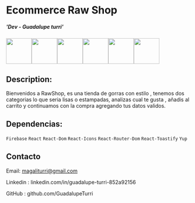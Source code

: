 # Ecommerce Raw Shop

##### 'Dev - Guadalupe turri'

<div style= "display: flex">
    <img src="https://cdn.freebiesupply.com/logos/large/2x/react-1-logo-png-transparent.png" width=70>
    <img src="https://uxwing.com/wp-content/themes/uxwing/download/brands-and-social-media/visual-studio-code-icon.png" width=70 >
    <img src="https://firebase.google.com/static/images/brand-guidelines/logo-logomark.png" width=70 >
    <img src="https://cdn.freebiesupply.com/logos/large/2x/css3-logo-png-transparent.png" width=70 > 
    <img src="https://upload.wikimedia.org/wikipedia/commons/thumb/6/61/HTML5_logo_and_wordmark.svg/1024px-HTML5_logo_and_wordmark.svg.png" width=70 >
    <img src="https://static.vecteezy.com/system/resources/previews/027/127/463/original/javascript-logo-javascript-icon-transparent-free-png.png" width=70>

</div>

## Description:
Bienvenidos a RawShop, es una tienda de gorras con estilo , tenemos dos categorias lo que seria lisas o estampadas, analizas cual te gusta , añadis al carrito y continuamos con la compra agregando tus datos validos.

## Dependencias:
`Firebase` `React` `React-Dom` `React-Icons` `React-Router-Dom` `React-Toastify` `Yup`

## Contacto


Email: magaliturri@gmail.com

Linkedin : linkedin.com/in/guadalupe-turri-852a92156

GitHub : github.com/GuadalupeTurri 
